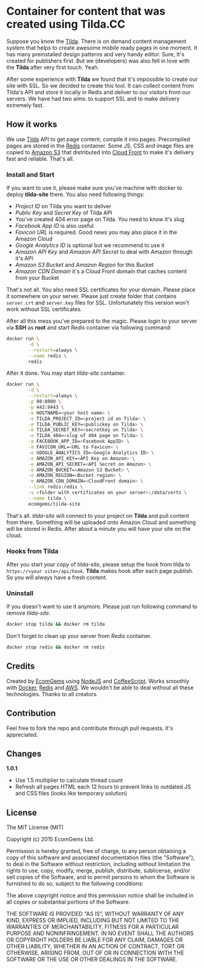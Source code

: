 # Container for content that was created using Tilda.CC

Suppose you know the [Tilda](http://tilda.cc/?lang=en). There is on demand content management system that helps to create awesome mobile ready pages in one moment. It has many preinstalled design patterns and very handy editor. Sure, It's created for publishers first. But we (developers) was also fell in love with the **Tilda** after very first touch. Yeah.

After some experience with **Tilda** we found that it's impossible to create our site with SSL. So we decided to create this tool. It can collect content from Tilda's API and store it locally in Redis and deliver to our visitors from our servers. We have had two aims: to support SSL and to make delivery extremely fast.  

## How it works

We use [Tilda](http://tilda.cc/?lang=en) API to get page content, compile it into pages. Precompiled pages are stored in the [Redis](http://redis.io/) container. Some JS, CSS and image files are copied to [Amazon S3](https://aws.amazon.com/s3/) that distributed into [Cloud Front](https://aws.amazon.com/cloudfront/) to make it's delivery fast and reliable. That's all.  

### Install and Start

If you want to use it, please make sure you've machine with docker to deploy **tilda-site** there. You also need following things:

- *Project ID* on Tilda you want to deliver
- *Public Key* and *Secret Key* of Tilda API
- You've created 404 error page on Tilda. You need to know it's slug
- *Facebook App ID* is also useful
- *Favicon URL* is required. Good news you may also place it in the Amazon Cloud
- *Google Analytics ID* is optional but we recommend to use it
- *Amazon API Key*  and *Amazon API Secret* to deal with Amazon through it's API
- *Amazon S3 Bucket* and *Amazon Region* for this Bucket
- *Amazon CDN Domain* it's a Cloud Front domain that caches content from your Bucket

That's not all. You also need SSL certificates for your domain. Please place it somewhere on your server. Please just create folder that contains ``server.crt`` and ``server.key`` files for SSL. Unfortunately this version won't work without SSL certificates.  

After all this mess you've prepared to the magic. Please login to your server via **SSH** as **root** and start *Redis* container via following command:

```bash
docker run \
        -d \
        --restart=always \
        --name redis \
        redis
```

After it done. You may start *tilda-site* container.

```bash
docker run \
        -d \
        --restart=always \
        -p 80:8080 \
        -p 443:8443 \
        -e HOSTNAME=<your host name> \
        -e TILDA_PROJECT_ID=<project id on Tilda> \
        -e TILDA_PUBLIC_KEY=<publickey on Tilda> \
        -e TILDA_SECRET_KEY=<secretkey on Tilda> \
        -e TILDA_404=<slug of 404 page on Tilda> \
        -e FACEBOOK_APP_ID=<Facebook AppID> \
        -e FAVICON_URL=<URL to Favicon> \
        -e GOOGLE_ANALYTICS_ID=<Google Analytics ID> \
        -e AMAZON_API_KEY=<API Key on Amazon> \
        -e AMAZON_API_SECRET=<API Secret on Amazon> \
        -e AMAZON_BUCKET=<Amazon S3 Bucket> \
        -e AMAZON_REGION=<Bucket region> \
        -e AMAZON_CDN_DOMAIN=<CloudFront domain> \
        --link redis:redis \
        -v <folder with certificates on your server>:/data/certs \
        --name tilda \
        ecomgems/tilda-site
```

That's all. *tilda-site* will connect to your project on **Tilda** and pull content from there. Something will be uploaded onto Amazon Cloud and something will be stored in Redis. After about a minute you will have your site on the cloud.

### Hooks from Tilda

After you start your copy of *tilda-site*, please setup the *hook* from tilda to ``https://<your site>/api/hook``. **Tilda** makes hook after each page publish. So you will always have a fresh content.

### Uninstall

If you doesn't want to use it anymore. Please just run following command to remove *tilda-site*.

```bash
docker stop tilda && docker rm tilda
```

Don't forget to clean up your server from *Redis* container.

```bash
docker stop redis && docker rm redis
```

## Credits

Created by [EcomGems](http://www.ecomgems.com) using [NodeJS](https://nodejs.org/en/) and [CoffeeScript](http://coffeescript.org/).
Works smoothly with [Docker](https://www.docker.com/), [Redis](http://redis.io/) and [AWS](https://aws.amazon.com/).
We wouldn't be able to deal without all these technologies.
Thanks to all creators.

## Contribution

Feel free to fork the repo and contribute through pull requests. It's appreciated.

## Changes

**1.0.1**
- Use 1.5 multiplier to calculate thread count
- Refresh all pages HTML each 12 hours to prevent links to outdated JS and CSS files (looks like temporary solution)

## License

The MIT License (MIT)

Copyright (c) 2015 EcomGems Ltd.

Permission is hereby granted, free of charge, to any person obtaining a copy
of this software and associated documentation files (the "Software"), to deal
in the Software without restriction, including without limitation the rights
to use, copy, modify, merge, publish, distribute, sublicense, and/or sell
copies of the Software, and to permit persons to whom the Software is
furnished to do so, subject to the following conditions:

The above copyright notice and this permission notice shall be included in all
copies or substantial portions of the Software.

THE SOFTWARE IS PROVIDED "AS IS", WITHOUT WARRANTY OF ANY KIND, EXPRESS OR
IMPLIED, INCLUDING BUT NOT LIMITED TO THE WARRANTIES OF MERCHANTABILITY,
FITNESS FOR A PARTICULAR PURPOSE AND NONINFRINGEMENT. IN NO EVENT SHALL THE
AUTHORS OR COPYRIGHT HOLDERS BE LIABLE FOR ANY CLAIM, DAMAGES OR OTHER
LIABILITY, WHETHER IN AN ACTION OF CONTRACT, TORT OR OTHERWISE, ARISING FROM,
OUT OF OR IN CONNECTION WITH THE SOFTWARE OR THE USE OR OTHER DEALINGS IN THE
SOFTWARE.
